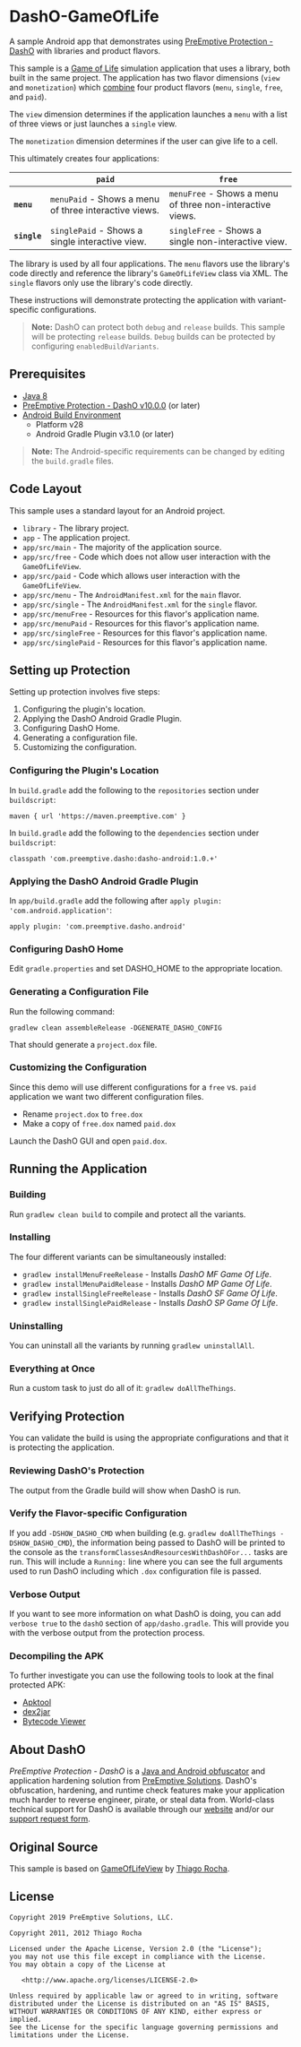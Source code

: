 # DashO-GameOfLife

A sample Android app that demonstrates using [PreEmptive Protection - DashO](https://www.preemptive.com/products/dasho/overview) with libraries and product flavors.

This sample is a [Game of Life](https://en.wikipedia.org/wiki/Conway%27s_Game_of_Life) simulation application that uses a library, both built in the same project.
The application has two flavor dimensions (`view` and `monetization`) which [combine](https://developer.android.com/studio/build/build-variants.html#flavor-dimensions) four product flavors (`menu`, `single`, `free`, and `paid`).

The `view` dimension determines if the application launches a `menu` with a list of three views or just launches a `single` view.

The `monetization` dimension determines if the user can give life to a cell.

This ultimately creates four applications:

|             |                      `paid`                           |                         `free`                            |
|-------------|-------------------------------------------------------|-----------------------------------------------------------|
|**`menu`**   | `menuPaid` - Shows a menu of three interactive views. | `menuFree` - Shows a menu of three non-interactive views. |
|**`single`** | `singlePaid` - Shows a single interactive view.       | `singleFree` - Shows a single non-interactive view.       |

The library is used by all four applications.
The `menu` flavors use the library's code directly and reference the library's `GameOfLifeView` class via XML.
The `single` flavors only use the library's code directly.

These instructions will demonstrate protecting the application with variant-specific configurations.

>**Note:** DashO can protect both `debug` and `release` builds.
>This sample will be protecting `release` builds.
>`Debug` builds can be protected by configuring `enabledBuildVariants`.

## Prerequisites

* [Java 8](http://www.oracle.com/technetwork/java/index.html)
* [PreEmptive Protection - DashO v10.0.0](https://www.preemptive.com/products/dasho/downloads) (or later)
* [Android Build Environment](https://developer.android.com/studio/index.html)
  * Platform v28
  * Android Gradle Plugin v3.1.0 (or later)

>**Note:** The Android-specific requirements can be changed by editing the `build.gradle` files.

## Code Layout

This sample uses a standard layout for an Android project.

* `library` - The library project.
* `app` - The application project.
* `app/src/main` - The majority of the application source.
* `app/src/free` - Code which does not allow user interaction with the `GameOfLifeView`.
* `app/src/paid` - Code which allows user interaction with the `GameOfLifeView`.
* `app/src/menu` - The `AndroidManifest.xml` for the `main` flavor.
* `app/src/single` - The `AndroidManifest.xml` for the `single` flavor.
* `app/src/menuFree` - Resources for this flavor's application name.
* `app/src/menuPaid` - Resources for this flavor's application name.
* `app/src/singleFree` - Resources for this flavor's application name.
* `app/src/singlePaid` - Resources for this flavor's application name.


## Setting up Protection

Setting up protection involves five steps:

1. Configuring the plugin's location.
2. Applying the DashO Android Gradle Plugin.
3. Configuring DashO Home.
4. Generating a configuration file.
5. Customizing the configuration.

### Configuring the Plugin's Location

In `build.gradle` add the following to the `repositories` section under `buildscript`:

`maven { url 'https://maven.preemptive.com' }`

In `build.gradle` add the following to the `dependencies` section under `buildscript`:

`classpath 'com.preemptive.dasho:dasho-android:1.0.+'`

### Applying the DashO Android Gradle Plugin

In `app/build.gradle` add the following after `apply plugin: 'com.android.application'`:

`apply plugin: 'com.preemptive.dasho.android'`

### Configuring DashO Home

Edit `gradle.properties` and set DASHO_HOME to the appropriate location.

### Generating a Configuration File

Run the following command:

`gradlew clean assembleRelease -DGENERATE_DASHO_CONFIG`

That should generate a `project.dox` file.

### Customizing the Configuration

Since this demo will use different configurations for a `free` vs. `paid` application we want two different configuration files.

 * Rename `project.dox` to `free.dox`
 * Make a copy of `free.dox` named `paid.dox`

Launch the DashO GUI and open `paid.dox`.

## Running the Application

### Building

Run `gradlew clean build` to compile and protect all the variants.

### Installing

The four different variants can be simultaneously installed:

* `gradlew installMenuFreeRelease` - Installs _DashO MF Game Of Life_.
* `gradlew installMenuPaidRelease` - Installs _DashO MP Game Of Life_.
* `gradlew installSingleFreeRelease` - Installs _DashO SF Game Of Life_.
* `gradlew installSinglePaidRelease` - Installs _DashO SP Game Of Life_.

### Uninstalling

You can uninstall all the variants by running `gradlew uninstallAll`.

### Everything at Once

Run a custom task to just do all of it: `gradlew doAllTheThings`.

## Verifying Protection

You can validate the build is using the appropriate configurations and that it is protecting the application.

### Reviewing DashO's Protection

The output from the Gradle build will show when DashO is run.

### Verify the Flavor-specific Configuration

If you add `-DSHOW_DASHO_CMD` when building (e.g. `gradlew doAllTheThings -DSHOW_DASHO_CMD`), the information being passed to DashO will be printed to the console as the `transformClassesAndResourcesWithDashOFor...` tasks are run.
This will include a `Running:` line where you can see the full arguments used to run DashO including which `.dox` configuration file is passed.

### Verbose Output

If you want to see more information on what DashO is doing, you can add `verbose true` to the `dashO` section of `app/dasho.gradle`.
This will provide you with the verbose output from the protection process.

### Decompiling the APK

To further investigate you can use the following tools to look at the final protected APK:

* [Apktool](https://ibotpeaches.github.io/Apktool/)
* [dex2jar](https://github.com/pxb1988/dex2jar)
* [Bytecode Viewer](https://bytecodeviewer.com/)

## About DashO

_PreEmptive Protection - DashO_ is a [Java and Android obfuscator](https://www.preemptive.com/products/dasho/) and application hardening solution from [PreEmptive Solutions](https://www.preemptive.com/).
DashO's obfuscation, hardening, and runtime check features make your application much harder to reverse engineer, pirate, or steal data from.
World-class technical support for DashO is available through our [website](https://www.preemptive.com/support/dasho-support) and/or our [support request form](https://www.preemptive.com/contact/supportrequestform).

## Original Source

This sample is based on [GameOfLifeView](https://github.com/thiagokimo/GameOfLifeView) by [Thiago Rocha](http://kimo.io).

## License

    Copyright 2019 PreEmptive Solutions, LLC.

    Copyright 2011, 2012 Thiago Rocha

    Licensed under the Apache License, Version 2.0 (the "License");
    you may not use this file except in compliance with the License.
    You may obtain a copy of the License at

       <http://www.apache.org/licenses/LICENSE-2.0>

    Unless required by applicable law or agreed to in writing, software
    distributed under the License is distributed on an "AS IS" BASIS,
    WITHOUT WARRANTIES OR CONDITIONS OF ANY KIND, either express or implied.
    See the License for the specific language governing permissions and
    limitations under the License.
